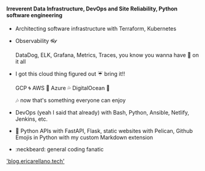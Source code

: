 #### Irreverent Data Infrastructure, DevOps and Site Reliability, Python software engineering

* Architecting software infrastructure with Terraform, Kubernetes

* Observability :eyeglasses:
      
  DataDog, ELK, Grafana, Metrics, Traces, you know you wanna have :eyes: on it all

* I got this cloud thing figured out :umbrella: bring it!!
   
   GCP :cyclone: AWS :toilet: Azure :sweat_drops: DigitalOcean :ocean:
   
   :notes: now that's something everyone can enjoy

* DevOps (yeah I said that already) with Bash, Python, Ansible, Netlify, Jenkins, etc.

* :snake:  Python APIs with FastAPI, Flask, static websites with Pelican, Github Emojis in Python with my custom Markdown extension

* :neckbeard: general coding fanatic

 
['blog.ericarellano.tech'](http://blog.ericarellano.tech)
